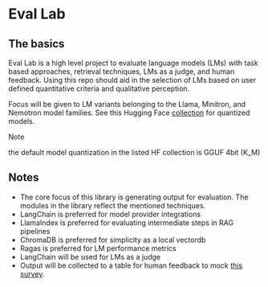 # Eval Lab

## The basics

Eval Lab is a high level project to evaluate language models (LMs) with task based approaches, retrieval techniques, LMs as a judge, and human feedback. Using this repo should aid in the selection of LMs based on user defined quantitative criteria and qualitative perception.

Focus will be given to LM variants belonging to the Llama, Minitron, and Nemotron model families. See this Hugging Face [collection](https://huggingface.co/collections/jxtngx/slm-quants-66fd22225a60c216a7e30989) for quantized models.

> [!NOTE]
> the default model quantization in the listed HF collection is GGUF 4bit (K_M)

## Notes

- The core focus of this library is generating output for evaluation. The modules in the library reflect the mentioned techniques.
- LangChain is preferred for model provider integrations
- LlamaIndex is preferred for evaluating intermediate steps in RAG pipelines
- ChromaDB is preferred for simplicity as a local vectordb
- Ragas is preferred for LM performance metrics
- LangChain will be used for LMs as a judge
- Output will be collected to a table for human feedback to mock [this survey](https://github.com/aws-samples/human-in-the-loop-llm-eval-blog). 